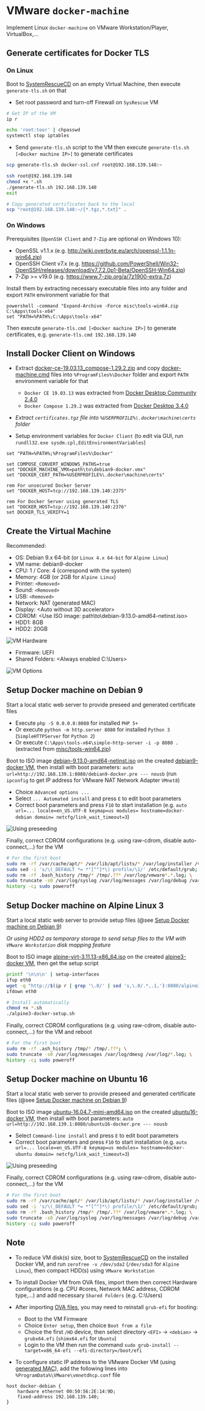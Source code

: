 # VMware `docker-machine`

Implement Linux `docker-machine` on VMware Workstation/Player, VirtualBox,...

## Generate certificates for Docker TLS

### On Linux

Boot to [SystemRescueCD](https://www.system-rescue.org/) on an empty Virtual Machine, then execute `generate-tls.sh` on that

- Set root password and turn-off Firewall on `SysRescue` VM

```bash
# Get IP of the VM
ip r

echo 'root:toor' | chpasswd
systemctl stop iptables
```

- Send `generate-tls.sh` script to the VM then execute `generate-tls.sh [<Docker machine IP>]` to generate certificates

```bash
scp generate-tls.sh docker-ssl.cnf root@192.168.139.148:~

ssh root@192.168.139.148
chmod +x *.sh
./generate-tls.sh 192.168.139.140
exit

# Copy generated certificates back to the local
scp "root@192.168.139.148:~/{*.tgz,*.txt}" .
```

### On Windows

Prerequisites (`OpenSSH Client` and `7-Zip` are optional on Windows 10):

- OpenSSL v1.1.x (e.g. http://wiki.overbyte.eu/arch/openssl-1.1.1n-win64.zip)
- OpenSSH Client v7.x (e.g. https://github.com/PowerShell/Win32-OpenSSH/releases/download/v7.7.2.0p1-Beta/OpenSSH-Win64.zip)
- 7-Zip >= v19.0 (e.g. https://www.7-zip.org/a/7z1900-extra.7z)

Install them by extracting necessary executable files into any folder and export `PATH` environment variable for that

```batch
powershell -command "Expand-Archive -Force misc\tools-win64.zip C:\Apps\tools-x64"
set "PATH=%PATH%;C:\Apps\tools-x64"
```

Then execute `generate-tls.cmd [<Docker machine IP>]` to generate certificates, e.g. `generate-tls.cmd 192.168.139.140`

## Install Docker Client on Windows

- Extract [docker-ce-19.03.13_compose-1.29.2.zip](../../releases/download/202207/docker-ce-19.03.13_compose-1.29.2.zip)
  and copy [docker-machine.cmd](./docker-machine.cmd) files into `%ProgramFiles%\Docker` folder
  and export `PATH` environment variable for that

  + `Docker CE 19.03.13` was extracted from [Docker Desktop Community 2.4.0](https://docs.docker.com/desktop/previous-versions/2.x-windows/)
  + `Docker Compose 1.29.2` was extracted from [Docker Desktop 3.4.0](https://docs.docker.com/desktop/previous-versions/3.x-windows/)

- *Extract `certificates.tgz` file into `%USERPROFILE%\.docker\machine\certs` folder*

- Setup environment variables for `Docker Client` (to edit via GUI, run `rundll32.exe sysdm.cpl,EditEnvironmentVariables`)

```batch
set "PATH=%PATH%;%ProgramFiles%\Docker"

set COMPOSE_CONVERT_WINDOWS_PATHS=true
set "DOCKER_MACHINE_VMX=path\to\debian9-docker.vmx"
set "DOCKER_CERT_PATH=%USERPROFILE%\.docker\machine\certs"

rem For unsecured Docker Server
set "DOCKER_HOST=tcp://192.168.139.140:2375"

rem For Docker Server using generated TLS
set "DOCKER_HOST=tcp://192.168.139.140:2376"
set DOCKER_TLS_VERIFY=1
```

## Create the Virtual Machine

Recommended:

- OS: Debian 9.x 64-bit (or `Linux 4.x 64-bit` for `Alpine Linux`)
- VM name: debian9-docker
- CPU: 1 / Core: 4 (correspond with the system)
- Memory: 4GB (or 2GB for `Alpine Linux`)
- Printer: `<Removed>`
- Sound: `<Removed>`
- USB: `<Removed>`
- Network: NAT (generated MAC)
- Display: <Auto without 3D accelerator>
- CDROM: <Use ISO image: path\to\debian-9.13.0-amd64-netinst.iso>
- HDD1: 8GB
- HDD2: 20GB

![VM Hardware](./misc/vm-settings.png)

- Firmware: UEFI
- Shared Folders: <Always enabled C:\Users>

![VM Options](./misc/vm-options.png)

## Setup Docker machine on Debian 9

Start a local static web server to provide preseed and generated certificate files

- Execute `php -S 0.0.0.0:8080` for installed `PHP 5+`
- Or execute `python -m http.server 8080` for installed `Python 3` (`SimpleHTTPServer` for `Python 2`)
- Or execute `C:\Apps\tools-x64\simple-http-server -i -p 8080 .` (extracted from [misc/tools-win64.zip](./misc/tools-win64.zip))

Boot to ISO image [debian-9.13.0-amd64-netinst.iso](https://cdimage.debian.org/cdimage/archive/9.13.0/amd64/iso-cd/)
on the created [debian9-docker VM](#create-the-virtual-machine),
then install with boot parameters: `auto url=http://192.168.139.1:8080/debian9-docker.pre --- nousb`
(run `ipconfig` to get IP address for VMware NAT Network Adapter `VMnet8`)

- Choice `Advanced options ...`
- Select `... Automated install` and press `E` to edit boot parameters
- Correct boot parameters and press `F10` to start installation
  (e.g. `auto url=... locale=en_US.UTF-8 keymap=us modules= hostname=docker-debian domain= netcfg/link_wait_timeout=3`)

![Using preseeding](./misc/debian-preseed.png)

Finally, correct CDROM configurations (e.g. using raw-cdrom, disable auto-connect,...) for the VM

```bash
# For the first boot
sudo rm -rf /var/cache/apt/* /var/lib/apt/lists/* /var/log/installer /var/log/apt/term* /tmp/* /tmp/.??*; \
sudo sed -i 's/\(_DEFAULT *= *"[^"]*\) profile/\1/' /etc/default/grub; sudo update-grub2; \
sudo rm -rf .bash_history /tmp/* /tmp/.??* /var/log/vmware*.*.log; \
sudo truncate -s0 /var/log/syslog /var/log/messages /var/log/debug /var/log/kern.log /var/log/daemon.log /var/log/vmware*.log; \
history -c; sudo poweroff
```

## Setup Docker machine on Alpine Linux 3

Start a local static web server to provide setup files (@see [Setup Docker machine on Debian 9](#setup-docker-machine-on-debian-9))

*Or using HDD2 as temporary storage to send setup files to the VM with `VMware Workstation` disk mapping feature*

Boot to ISO image [alpine-virt-3.11.13-x86_64.iso](https://dl-cdn.alpinelinux.org/alpine/v3.11/releases/x86_64/)
on the created [alpine3-docker VM](#create-the-virtual-machine), then get the setup script

```bash
printf '\n\n\n' | setup-interfaces
ifup eth0
wget -q "http://$(ip r | grep '\.0/' | sed 's,\.0/.*,.1,'):8080/alpine3-docker-setup.sh"
ifdown eth0

# Install automatically
chmod +x *.sh
./alpine3-docker-setup.sh
```

Finally, correct CDROM configurations (e.g. using raw-cdrom, disable auto-connect,...) for the VM and reboot

```bash
# For the first boot
sudo rm -rf .ash_history /tmp/* /tmp/.??*; \
sudo truncate -s0 /var/log/messages /var/log/dmesg /var/log/*.log; \
history -c; sudo poweroff
```

## Setup Docker machine on Ubuntu 16

Start a local static web server to provide preseed and generated certificate files
(@see [Setup Docker machine on Debian 9](#setup-docker-machine-on-debian-9))

Boot to ISO image [ubuntu-16.04.7-mini-amd64.iso](http://cdimages.ubuntu.com/netboot/)
on the created [ubuntu16-docker VM](#create-the-virtual-machine),
then install with boot parameters: `auto url=http://192.168.139.1:8080/ubuntu16-docker.pre --- nousb`

- Select `Command-line install` and press `E` to edit boot parameters
- Correct boot parameters and press `F10` to start installation
  (e.g. `auto url=... locale=en_US.UTF-8 keymap=us modules= hostname=docker-ubuntu domain= netcfg/link_wait_timeout=3`)

![Using preseeding](./misc/ubuntu-preseed.png)

Finally, correct CDROM configurations (e.g. using raw-cdrom, disable auto-connect,...) for the VM

```bash
# For the first boot
sudo rm -rf /var/cache/apt/* /var/lib/apt/lists/* /var/log/installer /var/log/apt/term* /tmp/* /tmp/.??* ~/.cache; \
sudo sed -i 's/\(_DEFAULT *= *"[^"]*\) profile/\1/' /etc/default/grub; sudo update-grub2; \
sudo rm -rf .bash_history /tmp/* /tmp/.??* /var/log/vmware*.*.log; \
sudo truncate -s0 /var/log/syslog /var/log/messages /var/log/debug /var/log/kern.log /var/log/daemon.log /var/log/vmware*.log; \
history -c; sudo poweroff
```

## Note

- To reduce VM disk(s) size, boot to [SystemRescueCD](https://www.system-rescue.org/) on the installed Docker VM,
  and run `zerofree -v /dev/sda2` (`/dev/sda3` for `Alpine Linux`), then compact HDD(s) using `VMware Workstation`

- To install Docker VM from OVA files, import them then correct Hardware configurations
  (e.g. CPU #cores, Network MAC address, CDROM type,...) and add necessary `Shared Folders` (e.g. C:\Users)

- After importing [OVA files](../../releases/download/202207/debian9-docker.ova),
  you may need to reinstall `grub-efi` for booting:

  + Boot to the VM Firmware
  + Choice `Enter setup`, then choice `Boot from a file`
  + Choice the first `/HD` device, then select directory `<EFI>` -> `<debian>` -> `grubx64.efi` (`shimx64.efi` for `Ubuntu`)
  + Login to the VM then run the command `sudo grub-install --target=x86_64-efi --efi-directory=/boot/efi`

- To configure static IP address to the VMware Docker VM (using [generated MAC](#create-the-virtual-machine)),
  add the following lines into `%ProgramData%\VMware\vmnetdhcp.conf` file

```
host docker-debian {
    hardware ethernet 00:50:56:2E:14:9D;
    fixed-address 192.168.139.140;
}
```

